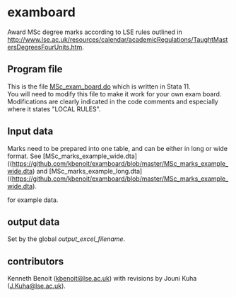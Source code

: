 examboard
=========

Award MSc degree marks according to LSE rules outlined in http://www.lse.ac.uk/resources/calendar/academicRegulations/TaughtMastersDegreesFourUnits.htm.

Program file
------------
This is the file [MSc_exam_board.do](https://github.com/kbenoit/examboard/blob/master/MSc_exam_board.do) which is written in Stata 11.  
You will need to modify this file to make it work for your own exam board.
Modifications are clearly indicated in the code comments and especially where it states "LOCAL RULES".


Input data
----------
Marks need to be prepared into one table, and can be either in long or wide format.  See 
[MSc_marks_example_wide.dta]((https://github.com/kbenoit/examboard/blob/master/MSc_marks_example_wide.dta) and 
[MSc_marks_example_long.dta]((https://github.com/kbenoit/examboard/blob/master/MSc_marks_example_wide.dta).

for example data.

output data
-----------
Set by the global *output_excel_filename*.


contributors
------------
Kenneth Benoit (kbenoit@lse.ac.uk) with revisions by Jouni Kuha (J.Kuha@lse.ac.uk).


